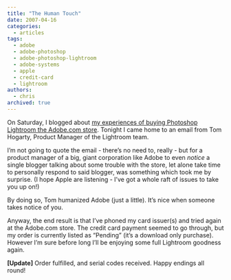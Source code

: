 ```yaml
---
title: "The Human Touch"
date: 2007-04-16
categories:
  - articles
tags:
  - adobe
  - adobe-photoshop
  - adobe-photoshop-lightroom
  - adobe-systems
  - apple
  - credit-card
  - lightroom
authors:
  - chris
archived: true
---
```


On Saturday, I blogged about [my experiences of buying Photoshop Lightroom the Adobe.com store](/blog/id-be-a-lightroom-buyer-if-adobe-would-let-me/ "I’d Be A Lightroom Buyer If Adobe Would Let Me"). Tonight I came home to an email from Tom Hogarty, Product Manager of the Lightroom team.

I’m not going to quote the email - there’s no need to, really - but for a product manager of a big, giant corporation like Adobe to even *notice* a single blogger talking about some trouble with the store, let alone take time to personally respond to said blogger, was something which took me by surprise. (I hope Apple are listening - I’ve got a whole raft of issues to take you up on!)

By doing so, Tom humanized Adobe (just a little). It’s nice when someone takes notice of you.

Anyway, the end result is that I’ve phoned my card issuer(s) and tried again at the Adobe.com store. The credit card payment seemed to go through, but my order is currently listed as “Pending” (it’s a download only purchase). However I’m sure before long I’ll be enjoying some full Lightroom goodness again.

**\[Update\]** Order fulfilled, and serial codes received. Happy endings all round!
